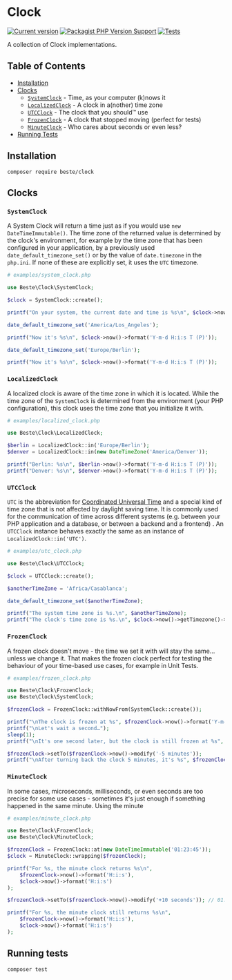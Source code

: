 # Clock

[![Current version](https://img.shields.io/packagist/v/beste/clock.svg?logo=composer)](https://packagist.org/packages/beste/clock)
[![Packagist PHP Version Support](https://img.shields.io/packagist/php-v/beste/clock)](https://packagist.org/packages/beste/clock)
[![Tests](https://github.com/beste/clock/actions/workflows/tests.yml/badge.svg)](https://github.com/beste/clock/actions/workflows/tests.yml)

A collection of Clock implementations.

## Table of Contents

- [Installation](#installation)
- [Clocks](#clocks)
    - [`SystemClock`](#systemclock) - Time, as your computer (k)nows it
    - [`LocalizedClock`](#localizedclock) - A clock in a(nother) time zone
    - [`UTCClock`](#utcclock) - The clock that you should™ use
    - [`FrozenClock`](#frozenclock) - A clock that stopped moving (perfect for tests)
    - [`MinuteClock`](#minuteclock) - Who cares about seconds or even less?
- [Running Tests](#running-tests)

## Installation

```shell
composer require beste/clock
```

## Clocks

### `SystemClock`

A System Clock will return a time just as if you would use `new DateTimeImmutable()`. The time zone of the returned
value is determined by the clock's environment, for example by the time zone that has been configured in your
application, by a previously used `date_default_timezone_set()` or by the value of `date.timezone` in the
`php.ini`. If none of these are explicitly set, it uses the `UTC` timezone.

```php
# examples/system_clock.php

use Beste\Clock\SystemClock;

$clock = SystemClock::create();

printf("On your system, the current date and time is %s\n", $clock->now()->format('Y-m-d H:i:s T (P)'));

date_default_timezone_set('America/Los_Angeles');

printf("Now it's %s\n", $clock->now()->format('Y-m-d H:i:s T (P)'));

date_default_timezone_set('Europe/Berlin');

printf("Now it's %s\n", $clock->now()->format('Y-m-d H:i:s T (P)'));
```

### `LocalizedClock`

A localized clock is aware of the time zone in which it is located. While the time zone of the `SystemClock` is
determined from the environment (your PHP configuration), this clock uses the time zone that you initialize it with.

```php
# examples/localized_clock.php

use Beste\Clock\LocalizedClock;

$berlin = LocalizedClock::in('Europe/Berlin');
$denver = LocalizedClock::in(new DateTimeZone('America/Denver'));

printf("Berlin: %s\n", $berlin->now()->format('Y-m-d H:i:s T (P)'));
printf("Denver: %s\n", $denver->now()->format('Y-m-d H:i:s T (P)'));
```

### `UTCClock`

`UTC` is the abbreviation for [Coordinated Universal Time](https://en.wikipedia.org/wiki/Coordinated_Universal_Time)
and a special kind of time zone that is not affected by daylight saving time. It is commonly used for the communication
of time across different systems (e.g. between your PHP application and a database, or between a backend and a frontend)
. An `UTCClock` instance behaves exactly the same as an instance of `LocalizedClock::in('UTC')`.

```php
# examples/utc_clock.php

use Beste\Clock\UTCClock;

$clock = UTCClock::create();

$anotherTimeZone = 'Africa/Casablanca';

date_default_timezone_set($anotherTimeZone);

printf("The system time zone is %s.\n", $anotherTimeZone);
printf("The clock's time zone is %s.\n", $clock->now()->getTimezone()->getName());
```

### `FrozenClock`

A frozen clock doesn't move - the time we set it with will stay the same... unless we change it. That makes the frozen
clock perfect for testing the behaviour of your time-based use cases, for example in Unit Tests.

```php
# examples/frozen_clock.php

use Beste\Clock\FrozenClock;
use Beste\Clock\SystemClock;

$frozenClock = FrozenClock::withNowFrom(SystemClock::create());

printf("\nThe clock is frozen at %s", $frozenClock->now()->format('Y-m-d H:i:s T (P)'));
printf("\nLet's wait a second…");
sleep(1);
printf("\nIt's one second later, but the clock is still frozen at %s", $frozenClock->now()->format('Y-m-d H:i:s T (P)'));

$frozenClock->setTo($frozenClock->now()->modify('-5 minutes'));
printf("\nAfter turning back the clock 5 minutes, it's %s", $frozenClock->now()->format('Y-m-d H:i:s T (P)'));
```

### `MinuteClock`

In some cases, microseconds, milliseconds, or even seconds are too precise for some use cases - sometimes it's just
enough if something happened in the same minute. Using the minute

```php
# examples/minute_clock.php

use Beste\Clock\FrozenClock;
use Beste\Clock\MinuteClock;

$frozenClock = FrozenClock::at(new DateTimeImmutable('01:23:45'));
$clock = MinuteClock::wrapping($frozenClock);

printf("For %s, the minute clock returns %s\n",
    $frozenClock->now()->format('H:i:s'),
    $clock->now()->format('H:i:s')
);

$frozenClock->setTo($frozenClock->now()->modify('+10 seconds')); // 01:23:55

printf("For %s, the minute clock still returns %s\n",
    $frozenClock->now()->format('H:i:s'),
    $clock->now()->format('H:i:s')
);

```

## Running tests

```shell
composer test
```
